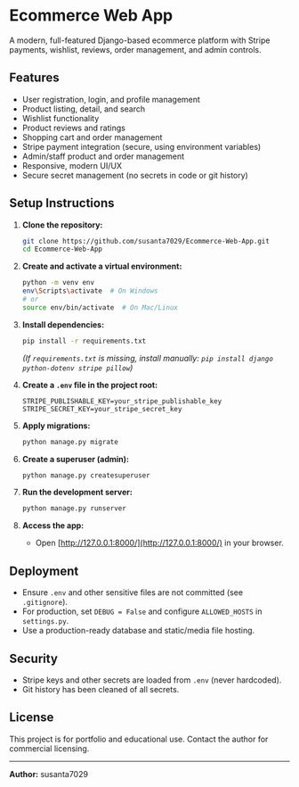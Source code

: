 # Ecommerce Web App

A modern, full-featured Django-based ecommerce platform with Stripe payments, wishlist, reviews, order management, and admin controls.

## Features
- User registration, login, and profile management
- Product listing, detail, and search
- Wishlist functionality
- Product reviews and ratings
- Shopping cart and order management
- Stripe payment integration (secure, using environment variables)
- Admin/staff product and order management
- Responsive, modern UI/UX
- Secure secret management (no secrets in code or git history)

## Setup Instructions

1. **Clone the repository:**
   ```sh
   git clone https://github.com/susanta7029/Ecommerce-Web-App.git
   cd Ecommerce-Web-App
   ```

2. **Create and activate a virtual environment:**
   ```sh
   python -m venv env
   env\Scripts\activate  # On Windows
   # or
   source env/bin/activate  # On Mac/Linux
   ```

3. **Install dependencies:**
   ```sh
   pip install -r requirements.txt
   ```
   *(If `requirements.txt` is missing, install manually: `pip install django python-dotenv stripe pillow`)*

4. **Create a `.env` file in the project root:**
   ```env
   STRIPE_PUBLISHABLE_KEY=your_stripe_publishable_key
   STRIPE_SECRET_KEY=your_stripe_secret_key
   ```

5. **Apply migrations:**
   ```sh
   python manage.py migrate
   ```

6. **Create a superuser (admin):**
   ```sh
   python manage.py createsuperuser
   ```

7. **Run the development server:**
   ```sh
   python manage.py runserver
   ```

8. **Access the app:**
   - Open [http://127.0.0.1:8000/](http://127.0.0.1:8000/) in your browser.

## Deployment
- Ensure `.env` and other sensitive files are not committed (see `.gitignore`).
- For production, set `DEBUG = False` and configure `ALLOWED_HOSTS` in `settings.py`.
- Use a production-ready database and static/media file hosting.

## Security
- Stripe keys and other secrets are loaded from `.env` (never hardcoded).
- Git history has been cleaned of all secrets.

## License
This project is for portfolio and educational use. Contact the author for commercial licensing.

---

**Author:** susanta7029
